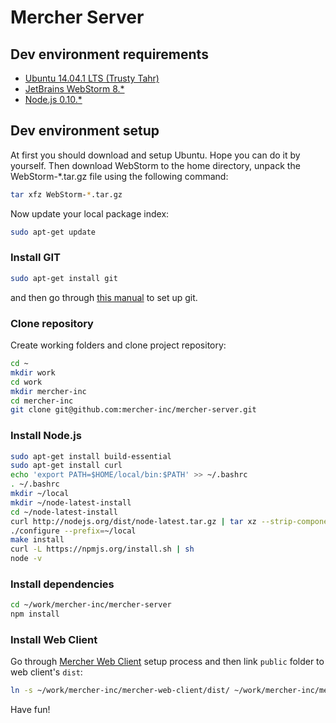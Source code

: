 Mercher Server
==============

## Dev environment requirements
* [Ubuntu 14.04.1 LTS (Trusty Tahr)](http://releases.ubuntu.com/14.04.1/)
* [JetBrains WebStorm 8.*](http://www.jetbrains.com/webstorm/download/)
* [Node.js 0.10.*](http://nodejs.org/download/)

## Dev environment setup
At first you should download and setup Ubuntu. Hope you can do it by yourself.
Then download WebStorm to the home directory, unpack the WebStorm-*.tar.gz file using the following command:
```bash
tar xfz WebStorm-*.tar.gz
```
Now update your local package index:
```bash
sudo apt-get update
```

### Install GIT
```bash
sudo apt-get install git
```
and then go through [this manual](https://help.github.com/articles/set-up-git) to set up git.

### Clone repository
Create working folders and clone project repository:
```bash
cd ~
mkdir work
cd work
mkdir mercher-inc
cd mercher-inc
git clone git@github.com:mercher-inc/mercher-server.git
```

### Install Node.js
```bash
sudo apt-get install build-essential
sudo apt-get install curl
echo 'export PATH=$HOME/local/bin:$PATH' >> ~/.bashrc
. ~/.bashrc
mkdir ~/local
mkdir ~/node-latest-install
cd ~/node-latest-install
curl http://nodejs.org/dist/node-latest.tar.gz | tar xz --strip-components=1
./configure --prefix=~/local
make install
curl -L https://npmjs.org/install.sh | sh
node -v
```

### Install dependencies
```bash
cd ~/work/mercher-inc/mercher-server
npm install
```

### Install Web Client
Go through [Mercher Web Client](https://github.com/mercher-inc/mercher-web-client) setup process and then link `public` folder to web client's `dist`:
```bash
ln -s ~/work/mercher-inc/mercher-web-client/dist/ ~/work/mercher-inc/mercher-server/public
```

Have fun!
